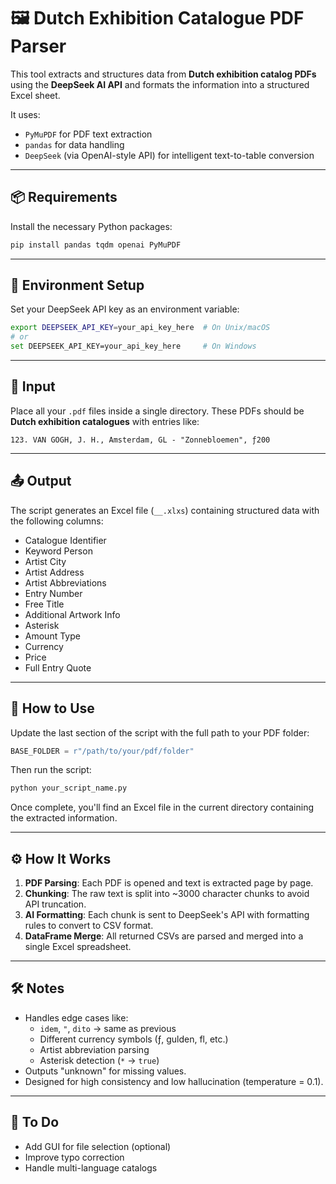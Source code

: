 # 🖼️ Dutch Exhibition Catalogue PDF Parser

This tool extracts and structures data from **Dutch exhibition catalog PDFs** using the **DeepSeek AI API** and formats the information into a structured Excel sheet.

It uses:
- `PyMuPDF` for PDF text extraction
- `pandas` for data handling
- `DeepSeek` (via OpenAI-style API) for intelligent text-to-table conversion

---

## 📦 Requirements

Install the necessary Python packages:

```bash
pip install pandas tqdm openai PyMuPDF
```

---

## 🔐 Environment Setup

Set your DeepSeek API key as an environment variable:

```bash
export DEEPSEEK_API_KEY=your_api_key_here  # On Unix/macOS
# or
set DEEPSEEK_API_KEY=your_api_key_here     # On Windows
```

---

## 📁 Input

Place all your `.pdf` files inside a single directory. These PDFs should be **Dutch exhibition catalogues** with entries like:

```
123. VAN GOGH, J. H., Amsterdam, GL - "Zonnebloemen", ƒ200
```

---

## 📤 Output

The script generates an Excel file (`__.xlxs`) containing structured data with the following columns:

- Catalogue Identifier
- Keyword Person
- Artist City
- Artist Address
- Artist Abbreviations
- Entry Number
- Free Title
- Additional Artwork Info
- Asterisk
- Amount Type
- Currency
- Price
- Full Entry Quote

---

## 🚀 How to Use

Update the last section of the script with the full path to your PDF folder:

```python
BASE_FOLDER = r"/path/to/your/pdf/folder"
```

Then run the script:

```bash
python your_script_name.py
```

Once complete, you'll find an Excel file in the current directory containing the extracted information.

---

## ⚙️ How It Works

1. **PDF Parsing**: Each PDF is opened and text is extracted page by page.
2. **Chunking**: The raw text is split into ~3000 character chunks to avoid API truncation.
3. **AI Formatting**: Each chunk is sent to DeepSeek's API with formatting rules to convert to CSV format.
4. **DataFrame Merge**: All returned CSVs are parsed and merged into a single Excel spreadsheet.

---

## 🛠️ Notes

- Handles edge cases like:
  - `idem`, `"`, `dito` → same as previous
  - Different currency symbols (ƒ, gulden, fl, etc.)
  - Artist abbreviation parsing
  - Asterisk detection (`*` → `true`)
- Outputs "unknown" for missing values.
- Designed for high consistency and low hallucination (temperature = 0.1).

---

## 📌 To Do

- Add GUI for file selection (optional)
- Improve typo correction
- Handle multi-language catalogs
